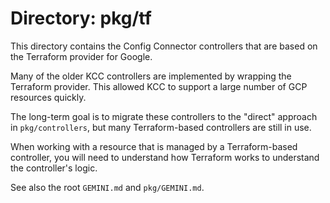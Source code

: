 # Directory: pkg/tf

This directory contains the Config Connector controllers that are based on the Terraform provider for Google.

Many of the older KCC controllers are implemented by wrapping the Terraform provider. This allowed KCC to support a large number of GCP resources quickly.

The long-term goal is to migrate these controllers to the "direct" approach in `pkg/controllers`, but many Terraform-based controllers are still in use.

When working with a resource that is managed by a Terraform-based controller, you will need to understand how Terraform works to understand the controller's logic.

See also the root `GEMINI.md` and `pkg/GEMINI.md`.
